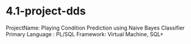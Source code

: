 # 4.1-project-dds
ProjectName: Playing Condition Prediction using Naive Bayes Classifier
Primary Language : PL/SQL
Framework: Virtual Machine, SQL+
